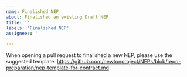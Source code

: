 ```yaml
---
name: Finalished NEP
about: Finalished an existing Draft NEP
title: ''
labels: 'Finalished NEP'
assignees: ''

---
```


When opening a pull request to finalished a new NEP, please use the suggested template: https://github.com/newtonproject/NEPs/blob/repo-preparation/nep-template-for-contract.md

